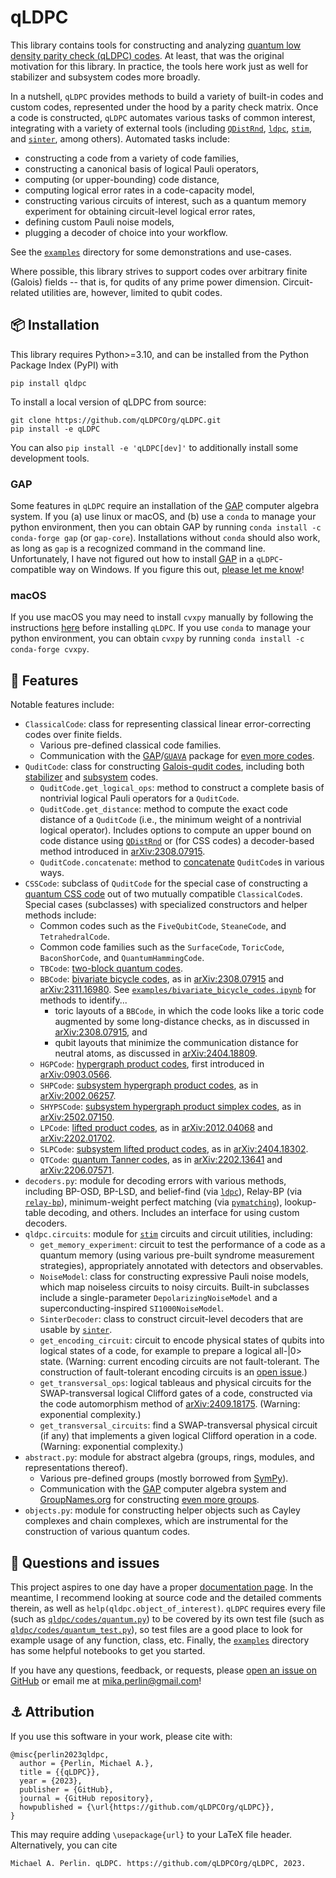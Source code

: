# qLDPC

This library contains tools for constructing and analyzing [quantum low density parity check (qLDPC) codes](https://errorcorrectionzoo.org/c/qldpc).  At least, that was the original motivation for this library.  In practice, the tools here work just as well for stabilizer and subsystem codes more broadly.

In a nutshell, `qLDPC` provides methods to build a variety of built-in codes and custom codes, represented under the hood by a parity check matrix.  Once a code is constructed, `qLDPC` automates various tasks of common interest, integrating with a variety of external tools (including [`QDistRnd`](https://docs.gap-system.org/pkg/qdistrnd/doc/chap1_mj.html), [`ldpc`](https://github.com/quantumgizmos/ldpc), [`stim`](https://github.com/quantumlib/Stim), and [`sinter`](https://pypi.org/project/sinter), among others).  Automated tasks include:
- constructing a code from a variety of code families,
- constructing a canonical basis of logical Pauli operators,
- computing (or upper-bounding) code distance,
- computing logical error rates in a code-capacity model,
- constructing various circuits of interest, such as a quantum memory experiment for obtaining circuit-level logical error rates,
- defining custom Pauli noise models,
- plugging a decoder of choice into your workflow.

See the [`examples`](https://github.com/qLDPCOrg/qLDPC/tree/main/examples) directory for some demonstrations and use-cases.

Where possible, this library strives to support codes over arbitrary finite (Galois) fields -- that is, for qudits of any prime power dimension.  Circuit-related utilities are, however, limited to qubit codes.

## 📦 Installation

This library requires Python>=3.10, and can be installed from the Python Package Index (PyPI) with
```
pip install qldpc
```

To install a local version of qLDPC from source:
```
git clone https://github.com/qLDPCOrg/qLDPC.git
pip install -e qLDPC
```
You can also `pip install -e 'qLDPC[dev]'` to additionally install some development tools.

### GAP

Some features in `qLDPC` require an installation of the [GAP](https://www.gap-system.org) computer algebra system.  If you (a) use linux or macOS, and (b) use a `conda` to manage your python environment, then you can obtain GAP by running `conda install -c conda-forge gap` (or `gap-core`).  Installations without `conda` should also work, as long as `gap` is a recognized command in the command line.  Unfortunately, I have not figured out how to install [GAP](https://www.gap-system.org) in a `qLDPC`-compatible way on Windows.  If you figure this out, [please let me know](https://github.com/qLDPCOrg/qLDPC/issues/294)!

### macOS

If you use macOS you may need to install `cvxpy` manually by following the instructions [here](https://www.cvxpy.org/install) before installing `qLDPC`.  If you use `conda` to manage your python environment, you can obtain `cvxpy` by running `conda install -c conda-forge cvxpy`.

## 🚀 Features

Notable features include:
- `ClassicalCode`: class for representing classical linear error-correcting codes over finite fields.
  - Various pre-defined classical code families.
  - Communication with the [GAP](https://www.gap-system.org)/[`GUAVA`](https://www.gap-system.org/Packages/guava.html) package for [even more codes](https://docs.gap-system.org/pkg/guava/doc/chap5.html).
- `QuditCode`: class for constructing [Galois-qudit codes](https://errorcorrectionzoo.org/c/galois_into_galois), including both [stabilizer](https://errorcorrectionzoo.org/c/galois_stabilizer) and [subsystem](https://errorcorrectionzoo.org/c/oecc) codes.
  - `QuditCode.get_logical_ops`: method to construct a complete basis of nontrivial logical Pauli operators for a `QuditCode`.
  - `QuditCode.get_distance`: method to compute the exact code distance of a `QuditCode` (i.e., the minimum weight of a nontrivial logical operator).  Includes options to compute an upper bound on code distance using [`QDistRnd`](https://docs.gap-system.org/pkg/qdistrnd/doc/chap1_mj.html) or (for CSS codes) a decoder-based method introduced in [arXiv:2308.07915](https://arxiv.org/abs/2308.07915).
  - `QuditCode.concatenate`: method to [concatenate](https://errorcorrectionzoo.org/c/quantum_concatenated) `QuditCode`s in various ways.
- `CSSCode`: subclass of `QuditCode` for the special case of constructing a [quantum CSS code](https://errorcorrectionzoo.org/c/css) out of two mutually compatible `ClassicalCode`s.  Special cases (subclasses) with specialized constructors and helper methods include:
  - Common codes such as the `FiveQubitCode`, `SteaneCode`, and `TetrahedralCode`.
  - Common code families such as the `SurfaceCode`, `ToricCode`, `BaconShorCode`, and `QuantumHammingCode`.
  - `TBCode`: [two-block quantum codes](https://errorcorrectionzoo.org/c/two_block_quantum).
  - `BBCode`: [bivariate bicycle codes](https://errorcorrectionzoo.org/c/quantum_quasi_cyclic), as in [arXiv:2308.07915](https://arxiv.org/abs/2308.07915) and [arXiv:2311.16980](https://arxiv.org/abs/2311.16980).  See [`examples/bivariate_bicycle_codes.ipynb`](https://github.com/qLDPCOrg/qLDPC/blob/main/examples/bivariate_bicycle_codes.ipynb) for methods to identify...
    - toric layouts of a `BBCode`, in which the code looks like a toric code augmented by some long-distance checks, as in discussed in [arXiv:2308.07915](https://arxiv.org/abs/2308.07915), and
    - qubit layouts that minimize the communication distance for neutral atoms, as discussed in [arXiv:2404.18809](https://arxiv.org/abs/2404.18809).
  - `HGPCode`: [hypergraph product codes](https://errorcorrectionzoo.org/c/hypergraph_product), first introduced in [arXiv:0903.0566](https://arxiv.org/abs/0903.0566).
  - `SHPCode`: [subsystem hypergraph product codes](https://errorcorrectionzoo.org/c/subsystem_quantum_parity), as in [arXiv:2002.06257](https://arxiv.org/abs/2002.06257).
  - `SHYPSCode`: [subsystem hypergraph product simplex codes](https://errorcorrectionzoo.org/c/shyps), as in [arXiv:2502.07150](https://arxiv.org/abs/2502.07150).
  - `LPCode`: [lifted product codes](https://errorcorrectionzoo.org/c/lifted_product), as in [arXiv:2012.04068](https://arxiv.org/abs/2012.04068) and [arXiv:2202.01702](https://arxiv.org/abs/2202.01702).
  - `SLPCode`: [subsystem lifted product codes](https://errorcorrectionzoo.org/c/subsystem_lifted_product), as in [arXiv:2404.18302](https://arxiv.org/abs/2404.18302).
  - `QTCode`: [quantum Tanner codes](https://errorcorrectionzoo.org/c/quantum_tanner), as in [arXiv:2202.13641](https://arxiv.org/abs/2202.13641) and [arXiv:2206.07571](https://arxiv.org/abs/2206.07571).
- `decoders.py`: module for decoding errors with various methods, including BP-OSD, BP-LSD, and belief-find (via [`ldpc`](https://github.com/quantumgizmos/ldpc)), Relay-BP (via [`relay-bp`](https://pypi.org/project/relay-bp)), minimum-weight perfect matching (via [`pymatching`](https://github.com/oscarhiggott/PyMatching)), lookup-table decoding, and others.  Includes an interface for using custom decoders. 
- `qldpc.circuits`: module for [`stim`](https://github.com/quantumlib/Stim) circuits and circuit utilities, including:
  - `get_memory_experiment`: circuit to test the performance of a code as a quantum memory (using various pre-built syndrome measurement strategies), appropriately annotated with detectors and observables.
  - `NoiseModel`: class for constructing expressive Pauli noise models, which map noiseless circuits to noisy circuits.  Built-in subclasses include a single-parameter `DepolarizingNoiseModel` and a superconducting-inspired `SI1000NoiseModel`.
  - `SinterDecoder`: class to construct circuit-level decoders that are usable by [`sinter`](https://pypi.org/project/sinter).
  - `get_encoding_circuit`: circuit to encode physical states of qubits into logical states of a code, for example to prepare a logical all-|0> state.  (Warning: current encoding circuits are not fault-tolerant.  The construction of fault-tolerant encoding circuits is an [open issue](https://github.com/qLDPCOrg/qLDPC/issues/327).)
  - `get_transversal_ops`: logical tableaus and physical circuits for the SWAP-transversal logical Clifford gates of a code, constructed via the code automorphism method of [arXiv:2409.18175](https://arxiv.org/abs/2409.18175).  (Warning: exponential complexity.)
  - `get_transversal_circuits`: find a SWAP-transversal physical circuit (if any) that implements a given logical Clifford operation in a code.  (Warning: exponential complexity.)
- `abstract.py`: module for abstract algebra (groups, rings, modules, and representations thereof).
  - Various pre-defined groups (mostly borrowed from [SymPy](https://docs.sympy.org/latest/modules/combinatorics/named_groups.html)).
  - Communication with the [GAP](https://www.gap-system.org) computer algebra system and [GroupNames.org](https://people.maths.bris.ac.uk/~matyd/GroupNames) for constructing [even more groups](https://docs.gap-system.org/doc/ref/chap50.html).
- `objects.py`: module for constructing helper objects such as Cayley complexes and chain complexes, which are instrumental for the construction of various quantum codes.

## 🤔 Questions and issues

This project aspires to one day have a proper [documentation page](https://qldpc.readthedocs.io/en/latest).  In the meantime, I recommend looking at source code and the detailed comments therein, as well as `help(qldpc.object_of_interest)`.  `qLDPC` requires every file (such as [`qldpc/codes/quantum.py`](https://github.com/qLDPCOrg/qLDPC/blob/main/qldpc/codes/quantum.py)) to be covered by its own test file (such as [`qldpc/codes/quantum_test.py`](https://github.com/qLDPCOrg/qLDPC/blob/main/qldpc/codes/quantum_test.py)), so test files are a good place to look for example usage of any function, class, etc.  Finally, the [`examples`](https://github.com/qLDPCOrg/qLDPC/tree/main/examples) directory has some helpful notebooks to get you started.

If you have any questions, feedback, or requests, please [open an issue on GitHub](https://github.com/qLDPCOrg/qLDPC/issues/new) or email me at [mika.perlin@gmail.com](mailto:mika.perlin@gmail.com)!

## ⚓ Attribution

If you use this software in your work, please cite with:
```
@misc{perlin2023qldpc,
  author = {Perlin, Michael A.},
  title = {{qLDPC}},
  year = {2023},
  publisher = {GitHub},
  journal = {GitHub repository},
  howpublished = {\url{https://github.com/qLDPCOrg/qLDPC}},
}
```
This may require adding `\usepackage{url}` to your LaTeX file header.  Alternatively, you can cite
```
Michael A. Perlin. qLDPC. https://github.com/qLDPCOrg/qLDPC, 2023.
```
